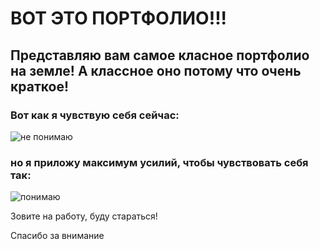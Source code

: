 # ВОТ ЭТО ПОРТФОЛИО!!!

## Представляю вам самое класное портфолио на земле! А классное оно потому что очень краткое!

### Вот как я чувствую себя сейчас:

![не понимаю](https://risovach.ru/upload/2015/01/mem/terebonka-dib-hlebushek_73149829_orig_.jpg)

### но я приложу максимум усилий, чтобы чувствовать себя так:

![понимаю](https://i.ytimg.com/vi/i7lDFZobc9Y/mqdefault.jpg)


Зовите на работу, буду стараться!

Спасибо за внимание